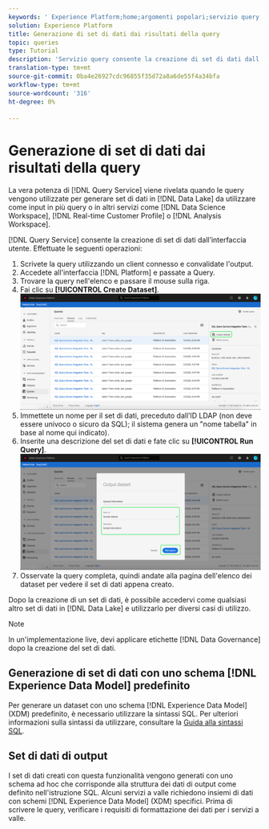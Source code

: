 ```yaml
---
keywords: ' Experience Platform;home;argomenti popolari;servizio query;servizio query;genera dataset;genera dataset;crea dataset;'
solution: Experience Platform
title: Generazione di set di dati dai risultati della query
topic: queries
type: Tutorial
description: 'Servizio query consente la creazione di set di dati dall’interfaccia utente. Dopo la creazione di un set di dati, è possibile accedervi come qualsiasi altro set di dati nel Data Lake e utilizzarlo per diversi casi di utilizzo. '
translation-type: tm+mt
source-git-commit: 0ba4e26927cdc96855f35d72a8a6de55f4a34bfa
workflow-type: tm+mt
source-wordcount: '316'
ht-degree: 0%

---
```



# Generazione di set di dati dai risultati della query

La vera potenza di [!DNL Query Service] viene rivelata quando le query vengono utilizzate per generare set di dati in [!DNL Data Lake] da utilizzare come input in più query o in altri servizi come [!DNL Data Science Workspace], [!DNL Real-time Customer Profile] o [!DNL Analysis Workspace].

[!DNL Query Service] consente la creazione di set di dati dall’interfaccia utente. Effettuate le seguenti operazioni:

1. Scrivete la query utilizzando un client connesso e convalidate l&#39;output.
2. Accedete all&#39;interfaccia [!DNL Platform] e passate a Query.
3. Trovare la query nell&#39;elenco e passare il mouse sulla riga.
4. Fai clic su **[!UICONTROL Create Dataset]**. ![Immagine](../images/ui/output-dataset.png)
5. Immettete un nome per il set di dati, preceduto dall’ID LDAP (non deve essere univoco o sicuro da SQL); il sistema genera un &quot;nome tabella&quot; in base al nome qui indicato).
6. Inserite una descrizione del set di dati e fate clic su **[!UICONTROL Run Query]**.![Immagine](../images/ui/run-query.png)
7. Osservate la query completa, quindi andate alla pagina dell&#39;elenco dei dataset per vedere il set di dati appena creato.

Dopo la creazione di un set di dati, è possibile accedervi come qualsiasi altro set di dati in [!DNL Data Lake] e utilizzarlo per diversi casi di utilizzo.

>[!NOTE]
>
>In un&#39;implementazione live, devi applicare etichette [!DNL Data Governance] dopo la creazione del set di dati.

## Generazione di set di dati con uno schema [!DNL Experience Data Model] predefinito

Per generare un dataset con uno schema [!DNL Experience Data Model] (XDM) predefinito, è necessario utilizzare la sintassi SQL. Per ulteriori informazioni sulla sintassi da utilizzare, consultare la [Guida alla sintassi SQL](../sql/syntax.md#create-table-as-select).

## Set di dati di output

I set di dati creati con questa funzionalità vengono generati con uno schema ad hoc che corrisponde alla struttura dei dati di output come definito nell&#39;istruzione SQL. Alcuni servizi a valle richiedono insiemi di dati con schemi [!DNL Experience Data Model] (XDM) specifici. Prima di scrivere le query, verificare i requisiti di formattazione dei dati per i servizi a valle.